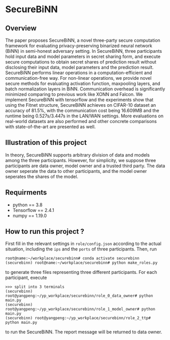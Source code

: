 # SecureBiNN

## Overview

The paper proposes SecureBiNN, a novel three-party secure computation framework for evaluating privacy-preserving binarized neural network (BiNN) in semi-honest adversary setting.
In SecureBiNN, three participants hold input data and model parameters in secret sharing form, and execute secure computations to obtain secret shares of prediction result without disclosing their input data, model parameters and the prediction result.
SecureBiNN performs linear operations in a computation-efficient and communication-free way. For non-linear operations, we provide novel secure methods for evaluating activation function, maxpooling layers, and batch normalization layers in BiNN.
Communication overhead is significantly minimized comparing to previous work like XONN and Falcon.
We implement SecureBiNN with tensorflow and the experiments show that using the Fitnet structure, SecureBiNN achieves on CIFAR-10 dataset an accuracy of 81.5%, with the communication cost being 16.609MB and the runtime being 0.527s/3.447s in the LAN/WAN settings.
More evaluations on real-world datasets are also performed and other concrete comparisons with state-of-the-art are presented as well.

## Illustration of this project

In theory, SecureBiNN supports arbitrary division of data and models among the three participants. However, for simplicity,
we suppose three participants are data owner, model owner and
a trusted third party. The data owner seperate the data to other participants, and the model owner seperates the shares of the model.

## Requirments

- python == 3.8
- Tensorflow == 2.4.1
- numpy == 1.19.0

## How to run this project ?

First fill in the relevant settings in `role/config.json` according to the actual situation, including the `ips` and the `ports` of three participants. Then, run

```shell
root@name:~/workplace/securebinn# conda activate securebinn
(securebinn) root@name:~/workplace/securebinn# python make_roles.py
```

to generate three files representing three different participants. For each participant, execute

```
>>> split into 3 terminals
(securebinn) root@yangpeng:~/yp_workplace/securebinn/role_0_data_owner# python main.py
(securebinn) root@yangpeng:~/yp_workplace/securebinn/role_1_model_owner# python main.py
(securebinn) root@yangpeng:~/yp_workplace/securebinn/role_2_ttp# python main.py
```

to run the SecureBiNN.
The report message will be returned to data owner.
